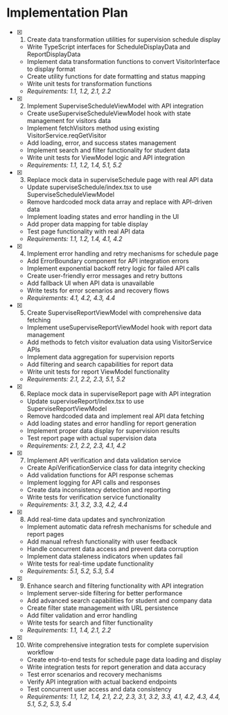 # Implementation Plan

- [x] 1. Create data transformation utilities for supervision schedule display

  - Write TypeScript interfaces for ScheduleDisplayData and ReportDisplayData
  - Implement data transformation functions to convert VisitorInterface to display format
  - Create utility functions for date formatting and status mapping
  - Write unit tests for transformation functions
  - _Requirements: 1.1, 1.2, 2.1, 2.2_

- [x] 2. Implement SuperviseScheduleViewModel with API integration

  - Create useSuperviseScheduleViewModel hook with state management for visitors data
  - Implement fetchVisitors method using existing VisitorService.reqGetVisitor
  - Add loading, error, and success states management
  - Implement search and filter functionality for student data
  - Write unit tests for ViewModel logic and API integration
  - _Requirements: 1.1, 1.2, 1.4, 5.1, 5.2_

- [x] 3. Replace mock data in superviseSchedule page with real API data

  - Update superviseSchedule/index.tsx to use SuperviseScheduleViewModel
  - Remove hardcoded mock data array and replace with API-driven data
  - Implement loading states and error handling in the UI
  - Add proper data mapping for table display
  - Test page functionality with real API data
  - _Requirements: 1.1, 1.2, 1.4, 4.1, 4.2_

- [x] 4. Implement error handling and retry mechanisms for schedule page

  - Add ErrorBoundary component for API integration errors
  - Implement exponential backoff retry logic for failed API calls
  - Create user-friendly error messages and retry buttons
  - Add fallback UI when API data is unavailable
  - Write tests for error scenarios and recovery flows
  - _Requirements: 4.1, 4.2, 4.3, 4.4_

- [x] 5. Create SuperviseReportViewModel with comprehensive data fetching

  - Implement useSuperviseReportViewModel hook with report data management
  - Add methods to fetch visitor evaluation data using VisitorService APIs
  - Implement data aggregation for supervision reports
  - Add filtering and search capabilities for report data
  - Write unit tests for report ViewModel functionality
  - _Requirements: 2.1, 2.2, 2.3, 5.1, 5.2_

- [x] 6. Replace mock data in superviseReport page with API integration

  - Update superviseReport/index.tsx to use SuperviseReportViewModel
  - Remove hardcoded data and implement real API data fetching
  - Add loading states and error handling for report generation
  - Implement proper data display for supervision results
  - Test report page with actual supervision data
  - _Requirements: 2.1, 2.2, 2.3, 4.1, 4.2_

- [x] 7. Implement API verification and data validation service

  - Create ApiVerificationService class for data integrity checking
  - Add validation functions for API response schemas
  - Implement logging for API calls and responses
  - Create data inconsistency detection and reporting
  - Write tests for verification service functionality
  - _Requirements: 3.1, 3.2, 3.3, 4.2, 4.4_

- [x] 8. Add real-time data updates and synchronization

  - Implement automatic data refresh mechanisms for schedule and report pages
  - Add manual refresh functionality with user feedback
  - Handle concurrent data access and prevent data corruption
  - Implement data staleness indicators when updates fail
  - Write tests for real-time update functionality
  - _Requirements: 5.1, 5.2, 5.3, 5.4_

- [x] 9. Enhance search and filtering functionality with API integration


  - Implement server-side filtering for better performance
  - Add advanced search capabilities for student and company data
  - Create filter state management with URL persistence
  - Add filter validation and error handling
  - Write tests for search and filter functionality
  - _Requirements: 1.1, 1.4, 2.1, 2.2_

- [x] 10. Write comprehensive integration tests for complete supervision workflow




  - Create end-to-end tests for schedule page data loading and display
  - Write integration tests for report generation and data accuracy
  - Test error scenarios and recovery mechanisms
  - Verify API integration with actual backend endpoints
  - Test concurrent user access and data consistency
  - _Requirements: 1.1, 1.2, 1.4, 2.1, 2.2, 2.3, 3.1, 3.2, 3.3, 4.1, 4.2, 4.3, 4.4, 5.1, 5.2, 5.3, 5.4_

